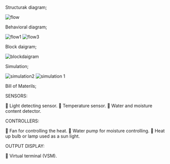 Structurak diagram;

![flow](https://user-images.githubusercontent.com/94192323/144383598-51040ecf-58c3-46ed-92e0-5a96c0d48797.PNG)

Behavioral diagram;

![flow1](https://user-images.githubusercontent.com/94192323/144383578-be92570b-12a6-4fa8-834f-22dd2dd73721.PNG)
![flow3](https://user-images.githubusercontent.com/94192323/144383593-4a0db9b5-1688-4725-ba3f-5af33e994556.PNG)

Block daigram;

![blockdaigram](https://user-images.githubusercontent.com/94192323/144383320-15727732-18cf-4925-88a4-cd77c425b202.PNG)


Simulation;

![simulation2](https://user-images.githubusercontent.com/94192323/144351305-5e4a8482-e741-43e0-961a-6fbd248a694f.PNG)
![simulation 1](https://user-images.githubusercontent.com/94192323/144351481-7c46ef61-613f-4292-ba1c-1ffd485c45e1.PNG)


Bill of Materils;

SENSORS:

 Light detecting sensor.
 Temperature sensor.
 Water and moisture content detector.

CONTROLLERS:

 Fan for controlling the heat.
 Water pump for moisture controlling.
 Heat up bulb or lamp used as a sun light.

OUTPUT DISPLAY:

 Virtual terminal (VSM).
